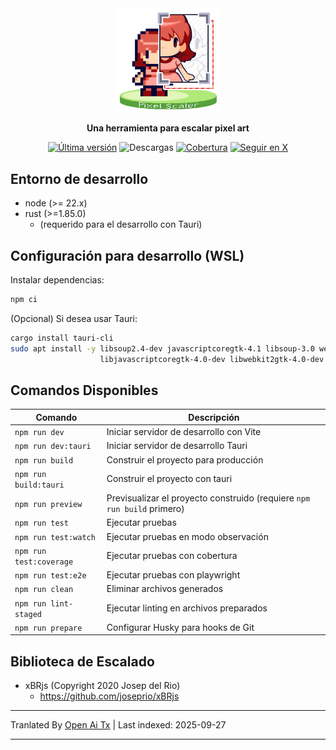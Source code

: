 <div align="center">  
  <a href="https://irokaru.github.io/pixel-scaler/">
    <img src="https://raw.githubusercontent.com/irokaru/pixel-scaler/master/./public/logo.png" width="33%" alt="Logo de Pixel Scaler"/>
  </a>
  <p><b>Una herramienta para escalar pixel art</b></p>

  <!-- Badges -->
  <p>
    <a href="https://github.com/irokaru/pixel-scaler/releases/latest"><img src="https://img.shields.io/github/v/release/irokaru/pixel-scaler.svg?style=for-the-badge" alt="Última versión"/></a>
    <img src="https://img.shields.io/github/downloads/irokaru/pixel-scaler/total?style=for-the-badge" alt="Descargas"/>
    <a href="https://app.codecov.io/gh/irokaru/pixel-scaler/tree/master"><img src="https://img.shields.io/codecov/c/github/irokaru/pixel-scaler?style=for-the-badge" alt="Cobertura"/></a>
    <a href="https://x.com/IroKaru"><img src="https://img.shields.io/twitter/follow/irokaru?style=for-the-badge" alt="Seguir en X"/></a>
  </p>
</div>

## Entorno de desarrollo

* node (>= 22.x)
* rust (>=1.85.0)
  * (requerido para el desarrollo con Tauri)

## Configuración para desarrollo (WSL)

Instalar dependencias:

```sh
npm ci
```

(Opcional) Si desea usar Tauri:

```sh
cargo install tauri-cli
sudo apt install -y libsoup2.4-dev javascriptcoregtk-4.1 libsoup-3.0 webkit2gtk-4.1 \
                    libjavascriptcoregtk-4.0-dev libwebkit2gtk-4.0-dev librsvg2-dev
```
## Comandos Disponibles

| Comando                 | Descripción                                              |
|-------------------------|----------------------------------------------------------|
| `npm run dev`           | Iniciar servidor de desarrollo con Vite                  |
| `npm run dev:tauri`     | Iniciar servidor de desarrollo Tauri                      |
| `npm run build`         | Construir el proyecto para producción                     |
| `npm run build:tauri`   | Construir el proyecto con tauri                           |
| `npm run preview`       | Previsualizar el proyecto construido (requiere `npm run build` primero) |
| `npm run test`          | Ejecutar pruebas                                          |
| `npm run test:watch`    | Ejecutar pruebas en modo observación                      |
| `npm run test:coverage` | Ejecutar pruebas con cobertura                            |
| `npm run test:e2e`      | Ejecutar pruebas con playwright                           |
| `npm run clean`         | Eliminar archivos generados                               |
| `npm run lint-staged`   | Ejecutar linting en archivos preparados                   |
| `npm run prepare`       | Configurar Husky para hooks de Git                        |

## Biblioteca de Escalado

* xBRjs (Copyright 2020 Josep del Rio)
  * https://github.com/joseprio/xBRjs




---


Tranlated By [Open Ai Tx](https://github.com/OpenAiTx/OpenAiTx) | Last indexed: 2025-09-27


---